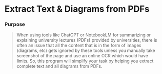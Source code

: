 # Extract Text & Diagrams from PDFs

### Purpose
> When using tools like ChatGPT or NotebookLM for summarizing or explaining university lectures (PDFs) provided by universities, there is often an issue that all the content that is in the form of images (diagrams, etc) gets ignored by these tools unless you manually take screenshot of the page and use an online OCR which would have limits. So, this program will simplify your task by helping you extract complete text and all diagrams from PDFs.